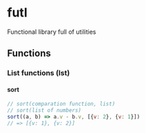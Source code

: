 # futl
Functional library full of utilities

## Functions

### List functions (lst)

#### sort

```javascript
// sort(comparation function, list)
// sort(list of numbers)
sort((a, b) => a.v - b.v, [{v: 2}, {v: 1}])
// => [{v: 1}, {v: 2}]
```